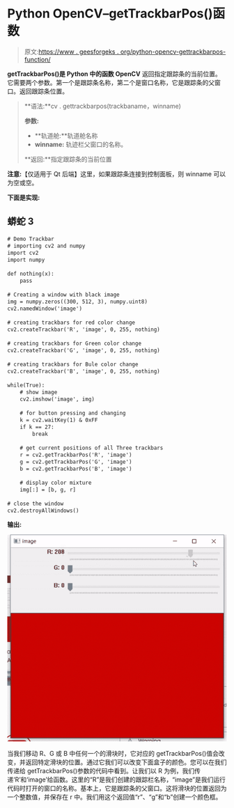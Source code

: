 # Python OpenCV–getTrackbarPos()函数

> 原文:[https://www . geesforgeks . org/python-opencv-gettrackbarpos-function/](https://www.geeksforgeeks.org/python-opencv-gettrackbarpos-function/)

**getTrackbarPos()是 Python 中的函数 OpenCV** 返回指定跟踪条的当前位置。它需要两个参数。第一个是跟踪条名称，第二个是窗口名称，它是跟踪条的父窗口。返回跟踪条位置。

> **语法:**cv . gettrackbarpos(trackbaname，winname)
> 
> **参数:**
> 
> *   **轨道舱:**轨道舱名称
> *   **winname:** 轨迹栏父窗口的名称。
> 
> **返回:**指定跟踪条的当前位置

**注意:**【仅适用于 Qt 后端】这里，如果跟踪条连接到控制面板，则 winname 可以为空或空。

**下面是实现:**

## 蟒蛇 3

```
# Demo Trackbar
# importing cv2 and numpy
import cv2
import numpy

def nothing(x):
    pass

# Creating a window with black image
img = numpy.zeros((300, 512, 3), numpy.uint8)
cv2.namedWindow('image')

# creating trackbars for red color change
cv2.createTrackbar('R', 'image', 0, 255, nothing)

# creating trackbars for Green color change
cv2.createTrackbar('G', 'image', 0, 255, nothing)

# creating trackbars for Bule color change
cv2.createTrackbar('B', 'image', 0, 255, nothing)

while(True):
    # show image
    cv2.imshow('image', img)

    # for button pressing and changing
    k = cv2.waitKey(1) & 0xFF
    if k == 27:
        break

    # get current positions of all Three trackbars
    r = cv2.getTrackbarPos('R', 'image')
    g = cv2.getTrackbarPos('G', 'image')
    b = cv2.getTrackbarPos('B', 'image')

    # display color mixture
    img[:] = [b, g, r]

# close the window
cv2.destroyAllWindows()
```

**输出:**

![](img/6cda8747cb868f438ba460c6b302e46f.png)

当我们移动 R、G 或 B 中任何一个的滑块时，它对应的 getTrackbarPos()值会改变，并返回特定滑块的位置。通过它我们可以改变下面盒子的颜色。您可以在我们传递给 getTrackbarPos()参数的代码中看到。让我们以 R 为例，我们传递‘R’和‘image’给函数。这里的“R”是我们创建的跟踪栏名称，“image”是我们运行代码时打开的窗口的名称。基本上，它是跟踪条的父窗口。这将滑块的位置返回为一个整数值，并保存在 r 中。我们用这个返回值“r”、“g”和“b”创建一个颜色框。